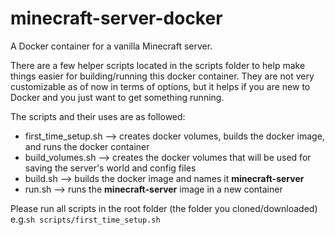 # minecraft-server-docker
A Docker container for a vanilla Minecraft server.

There are a few helper scripts located in the scripts folder to help make things easier for building/running this docker container. They are not very customizable as of now in terms of options, but it helps if you are new to Docker and you just want to get something running.

The scripts and their uses are as followed:
* first_time_setup.sh --> creates docker volumes, builds the docker image, and runs the docker container
* build_volumes.sh --> creates the docker volumes that will be used for saving the server's world and config files
* build.sh --> builds the docker image and names it **minecraft-server**
* run.sh --> runs the **minecraft-server** image in a new container

Please run all scripts in the root folder (the folder you cloned/downloaded) 
e.g.`sh scripts/first_time_setup.sh`
